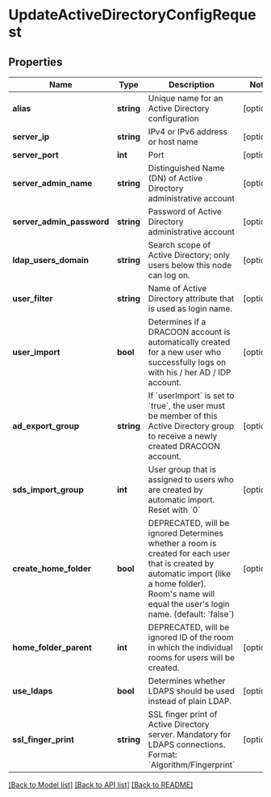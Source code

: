 # UpdateActiveDirectoryConfigRequest

## Properties
Name | Type | Description | Notes
------------ | ------------- | ------------- | -------------
**alias** | **string** | Unique name for an Active Directory configuration | [optional] 
**server_ip** | **string** | IPv4 or IPv6 address or host name | [optional] 
**server_port** | **int** | Port | [optional] 
**server_admin_name** | **string** | Distinguished Name (DN) of Active Directory administrative account | [optional] 
**server_admin_password** | **string** | Password of Active Directory administrative account | [optional] 
**ldap_users_domain** | **string** | Search scope of Active Directory; only users below this node can log on. | [optional] 
**user_filter** | **string** | Name of Active Directory attribute that is used as login name. | [optional] 
**user_import** | **bool** | Determines if a DRACOON account is automatically created for a new user who successfully logs on with his / her AD / IDP account. | [optional] 
**ad_export_group** | **string** | If &#x60;userImport&#x60; is set to &#x60;true&#x60;, the user must be member of this Active Directory group to receive a newly created DRACOON account. | [optional] 
**sds_import_group** | **int** | User group that is assigned to users who are created by automatic import. Reset with &#x60;0&#x60; | [optional] 
**create_home_folder** | **bool** | DEPRECATED, will be ignored Determines whether a room is created for each user that is created by automatic import (like a home folder). Room&#39;s name will equal the user&#39;s login name. (default: &#x60;false&#x60;) | [optional] 
**home_folder_parent** | **int** | DEPRECATED, will be ignored ID of the room in which the individual rooms for users will be created. | [optional] 
**use_ldaps** | **bool** | Determines whether LDAPS should be used instead of plain LDAP. | [optional] 
**ssl_finger_print** | **string** | SSL finger print of Active Directory server. Mandatory for LDAPS connections. Format: &#x60;Algorithm/Fingerprint&#x60; | [optional] 

[[Back to Model list]](../README.md#documentation-for-models) [[Back to API list]](../README.md#documentation-for-api-endpoints) [[Back to README]](../README.md)


